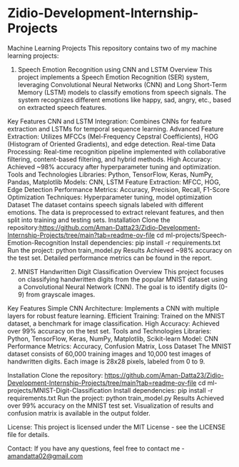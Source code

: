 # Zidio-Development-Internship-Projects
Machine Learning Projects
This repository contains two of my machine learning projects:

1. Speech Emotion Recognition using CNN and LSTM
Overview
This project implements a Speech Emotion Recognition (SER) system, leveraging Convolutional Neural Networks (CNN) and Long Short-Term Memory (LSTM) models to classify emotions from speech signals. The system recognizes different emotions like happy, sad, angry, etc., based on extracted speech features.

Key Features
CNN and LSTM Integration: Combines CNNs for feature extraction and LSTMs for temporal sequence learning.
Advanced Feature Extraction: Utilizes MFCCs (Mel-Frequency Cepstral Coefficients), HOG (Histogram of Oriented Gradients), and edge detection.
Real-time Data Processing: Real-time recognition pipeline implemented with collaborative filtering, content-based filtering, and hybrid methods.
High Accuracy: Achieved ~98% accuracy after hyperparameter tuning and optimization.
Tools and Technologies
Libraries: Python, TensorFlow, Keras, NumPy, Pandas, Matplotlib
Models: CNN, LSTM
Feature Extraction: MFCC, HOG, Edge Detection
Performance Metrics: Accuracy, Precision, Recall, F1-Score
Optimization Techniques: Hyperparameter tuning, model optimization
Dataset
The dataset contains speech signals labeled with different emotions. The data is preprocessed to extract relevant features, and then split into training and testing sets.
Installation
Clone the repository:https://github.com/Aman-Datta23/Zidio-Development-Internship-Projects/tree/main?tab=readme-ov-file
cd ml-projects/Speech-Emotion-Recognition
Install dependencies: pip install -r requirements.txt
Run the project: python train_model.py
Results
Achieved ~98% accuracy on the test set. Detailed performance metrics can be found in the report.





2. MNIST Handwritten Digit Classification
Overview
This project focuses on classifying handwritten digits from the popular MNIST dataset using a Convolutional Neural Network (CNN). The goal is to identify digits (0-9) from grayscale images.

Key Features
Simple CNN Architecture: Implements a CNN with multiple layers for robust feature learning.
Efficient Training: Trained on the MNIST dataset, a benchmark for image classification.
High Accuracy: Achieved over 99% accuracy on the test set.
Tools and Technologies
Libraries: Python, TensorFlow, Keras, NumPy, Matplotlib, Scikit-learn
Model: CNN
Performance Metrics: Accuracy, Confusion Matrix, Loss
Dataset
The MNIST dataset consists of 60,000 training images and 10,000 test images of handwritten digits. Each image is 28x28 pixels, labeled from 0 to 9.

Installation
Clone the repository: https://github.com/Aman-Datta23/Zidio-Development-Internship-Projects/tree/main?tab=readme-ov-file
cd ml-projects/MNIST-Digit-Classification
Install dependencies: pip install -r requirements.txt
Run the project: python train_model.py
Results
Achieved over 99% accuracy on the MNIST test set. Visualization of results and confusion matrix is available in the output folder.


License:
This project is licensed under the MIT License - see the LICENSE file for details.

Contact:
If you have any questions, feel free to contact me - amandatta02@gmail.com




